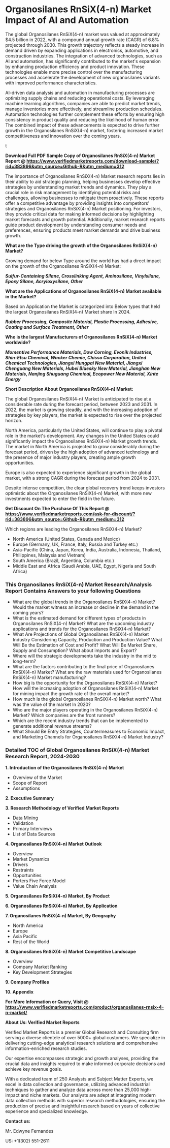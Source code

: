 <meta name="title" content="Global Organosilanes RnSiX(4-n) Market Impact of AI and Automation"><meta name="description" content="The global Organosilanes RnSiX(4-n) market was valued at approximately $4.5 billion in 2022, with a compound annual growth rate (CAGR) of 6.8% projected through 2030. "><meta name="title" content="Organosilanes RnSiX(4-n) Market Size, Share, Scope, Trends, Growth, Opportunities, Analysis, Forecast"><h1>Organosilanes RnSiX(4-n) Market Impact of AI and Automation</h1><p>The global Organosilanes RnSiX(4-n) market was valued at approximately $4.5 billion in 2022, with a compound annual growth rate (CAGR) of 6.8% projected through 2030. This growth trajectory reflects a steady increase in demand driven by expanding applications in electronics, automotive, and construction industries. The integration of advanced technologies, such as AI and automation, has significantly contributed to the market's expansion by enhancing production efficiency and product innovation. These technologies enable more precise control over the manufacturing processes and accelerate the development of new organosilanes variants with improved performance characteristics.</p><p>AI-driven data analysis and automation in manufacturing processes are optimizing supply chains and reducing operational costs. By leveraging machine learning algorithms, companies are able to predict market trends, manage inventories more effectively, and streamline production schedules. Automation technologies further complement these efforts by ensuring high consistency in product quality and reducing the likelihood of human error. The combined impact of these advancements is expected to drive further growth in the Organosilanes RnSiX(4-n) market, fostering increased market competitiveness and innovation over the coming years.</p>t</p><p id="" class=""><strong>Download Full PDF Sample Copy of Organosilanes RnSiX(4-n) Market Report @ <a href="https://www.verifiedmarketreports.com/download-sample/?rid=383896&utm_source=Github-R&utm_medium=312" target="_blank">https://www.verifiedmarketreports.com/download-sample/?rid=383896&utm_source=Github-R&utm_medium=312</a></strong></p><p>The importance of&nbsp;Organosilanes RnSiX(4-n) Market research reports lies in their ability to aid strategic planning, helping businesses develop effective strategies by understanding market trends and dynamics. They play a crucial role in risk management by identifying potential risks and challenges, allowing businesses to mitigate them proactively. These reports offer a competitive advantage by providing insights into competitors' strategies and Organosilanes RnSiX(4-n) Market positioning. For investors, they provide critical data for making informed decisions by highlighting market forecasts and growth potential. Additionally, market research reports guide product development by understanding consumer needs and preferences, ensuring products meet market demands and drive business growth.</p><p><strong>What are the&nbsp;Type driving the growth of the Organosilanes RnSiX(4-n) Market?</strong></p><p id="" class="">Growing demand for below Type around the world has had a direct impact on the growth of the Organosilanes RnSiX(4-n) Market:</p><em><strong>Sulfur-Containing Silane, Crosslinking Agent, Aminosilane, Vinylsilane, Epoxy Silane, Acryloxysilane, Other</strong></em></p><strong>What are the&nbsp;Applications&nbsp;of Organosilanes RnSiX(4-n) Market available in the Market?</strong></p><p id="" class="">Based on Application the Market is categorized into Below types that held the largest Organosilanes RnSiX(4-n) Market share In 2024.</p><em><strong>Rubber Processing, Composite Material, Plastic Processing, Adhesive, Coating and Surface Treatment, Other</strong></em></p><strong>Who is the largest Manufacturers of Organosilanes RnSiX(4-n) Market worldwide?</strong></p><p><em><strong>Momentive Performance Materials, Dow Corning, Evonik Industries, Shin-Etsu Chemical, Wacker Chemie, Chisso Corporation, United Chemical Technologies, Jiangxi Hungpai New Material, Jiangxi Chenguang New Materials, Hubei Bluesky New Material, Jianghan New Materials, Nanjing Shuguang Chemical, Ecopower New Material, Xinte Energy</strong></em></p><p id="" class=""><strong>Short Description About Organosilanes RnSiX(4-n) Market:</strong></p><p>The global Organosilanes RnSiX(4-n) Market is anticipated to rise at a considerable rate during the forecast period, between 2023 and 2031. In 2022, the market is growing steadily, and with the increasing adoption of strategies by key players, the market is expected to rise over the projected horizon.</p><p>North America, particularly the United States, will continue to play a pivotal role in the market's development. Any changes in the United States could significantly impact the Organosilanes RnSiX(4-n) Market growth trends. The market in North America is projected to grow considerably during the forecast period, driven by the high adoption of advanced technology and the presence of major industry players, creating ample growth opportunities.</p><p>Europe is also expected to experience significant growth in the global market, with a strong CAGR during the forecast period from 2024 to 2031.</p><p>Despite intense competition, the clear global recovery trend keeps investors optimistic about the Organosilanes RnSiX(4-n) Market, with more new investments expected to enter the field in the future.</p><p id="" class=""><strong>Get Discount On The Purchase Of This Report @ <a href="https://www.verifiedmarketreports.com/ask-for-discount/?rid=383896&utm_source=Github-R&utm_medium=312" target="_blank">https://www.verifiedmarketreports.com/ask-for-discount/?rid=383896&utm_source=Github-R&utm_medium=312</a></strong></p>Which regions are leading the Organosilanes RnSiX(4-n) Market?</p><ul><li>North America (United States, Canada and Mexico)</li><li>Europe (Germany, UK, France, Italy, Russia and Turkey etc.)</li><li>Asia-Pacific (China, Japan, Korea, India, Australia, Indonesia, Thailand, Philippines, Malaysia and Vietnam)</li><li>South America (Brazil, Argentina, Columbia etc.)</li><li>Middle East and Africa (Saudi Arabia, UAE, Egypt, Nigeria and South Africa)</li></ul><h3 id="" class="">This Organosilanes RnSiX(4-n) Market Research/Analysis Report Contains Answers to your following Questions</h3><ul><li>What are the global trends in the Organosilanes RnSiX(4-n) Market? Would the market witness an increase or decline in the demand in the coming years?</li><li>What is the estimated demand for different types of products in Organosilanes RnSiX(4-n) Market? What are the upcoming industry applications and trends for the Organosilanes RnSiX(4-n) Market?</li><li>What Are Projections of Global Organosilanes RnSiX(4-n) Market Industry Considering Capacity, Production and Production Value? What Will Be the Estimation of Cost and Profit? What Will Be Market Share, Supply and Consumption? What about imports and Export?</li><li>Where will the strategic developments take the industry in the mid to long-term?</li><li>What are the factors contributing to the final price of Organosilanes RnSiX(4-n) Market? What are the raw materials used for Organosilanes RnSiX(4-n) Market manufacturing?</li><li>How big is the opportunity for the Organosilanes RnSiX(4-n) Market? How will the increasing adoption of Organosilanes RnSiX(4-n) Market for mining impact the growth rate of the overall market?</li><li>How much is the global Organosilanes RnSiX(4-n) Market worth? What was the value of the market In 2020?</li><li>Who are the major players operating in the Organosilanes RnSiX(4-n) Market? Which companies are the front runners?</li><li>Which are the recent industry trends that can be implemented to generate additional revenue streams?</li><li>What Should Be Entry Strategies, Countermeasures to Economic Impact, and Marketing Channels for Organosilanes RnSiX(4-n) Market Industry?</li></ul><h3 id="" class="">Detailed TOC of Global Organosilanes RnSiX(4-n) Market Research Report, 2024-2030</h3><p id="" class=""><strong>1. Introduction of the Organosilanes RnSiX(4-n) Market</strong></p><ul><li>Overview of the Market</li><li>Scope of Report</li><li>Assumptions</li></ul><p id="" class=""><strong>2. Executive Summary</strong></p><p id="" class=""><strong>3. Research Methodology of Verified Market Reports</strong></p><ul><li>Data Mining</li><li>Validation</li><li>Primary Interviews</li><li>List of Data Sources</li></ul><p id="" class=""><strong>4. Organosilanes RnSiX(4-n) Market Outlook</strong></p><ul><li>Overview</li><li>Market Dynamics</li><li>Drivers</li><li>Restraints</li><li>Opportunities</li><li>Porters Five Force Model</li><li>Value Chain Analysis</li></ul><p id="" class=""><strong>5. Organosilanes RnSiX(4-n) Market, By Product</strong></p><p id="" class=""><strong>6. Organosilanes RnSiX(4-n) Market, By Application</strong></p><p id="" class=""><strong>7. Organosilanes RnSiX(4-n) Market, By Geography</strong></p><ul><li>North America</li><li>Europe</li><li>Asia Pacific</li><li>Rest of the World</li></ul><p id="" class=""><strong>8. Organosilanes RnSiX(4-n) Market Competitive Landscape</strong></p><ul><li>Overview</li><li>Company Market Ranking</li><li>Key Development Strategies</li></ul><p id="" class=""><strong>9. Company Profiles</strong></p><p id="" class=""><strong>10. Appendix</strong></p><p id="" class=""><strong>For More Information or Query, Visit @ <a href="https://www.verifiedmarketreports.com/product/organosilanes-rnsix-4-n-market/" target="_blank">https://www.verifiedmarketreports.com/product/organosilanes-rnsix-4-n-market/</a></strong></p><p id="" class=""><strong>About Us: Verified Market Reports</strong></p><p id="" class="">Verified Market Reports is a premier Global Research and Consulting firm serving a diverse clientele of over 5000+ global customers. We specialize in delivering cutting-edge analytical research solutions and comprehensive information-enriched research studies.</p><p id="" class="">Our expertise encompasses strategic and growth analyses, providing the crucial data and insights required to make informed corporate decisions and achieve key revenue goals.</p><p id="" class="">With a dedicated team of 250 Analysts and Subject Matter Experts, we excel in data collection and governance, utilizing advanced industrial techniques to gather and analyze data across more than 25,000 high-impact and niche markets. Our analysts are adept at integrating modern data collection methods with superior research methodologies, ensuring the production of precise and insightful research based on years of collective experience and specialized knowledge.</p><p id="" class=""><strong>Contact us:</strong></p><p id="" class="">Mr. Edwyne Fernandes</p><p id="" class="">US: +1(302) 551-2611</p>